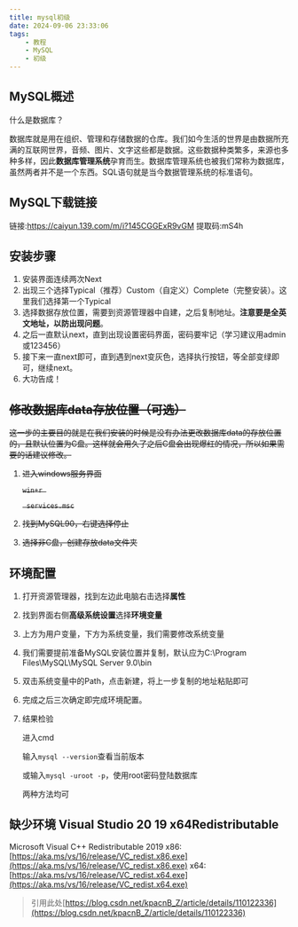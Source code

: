 ```yaml
---
title: mysql初级
date: 2024-09-06 23:33:06
tags:
    - 教程
    - MySQL
    - 初级
---
```

<!-- ## 目录：

MySQL概述

sql

函数

约束

多表查询

事务

*** -->

## MySQL概述

什么是数据库？

数据库就是用在组织、管理和存储数据的仓库。我们如今生活的世界是由数据所充满的互联网世界，音频、图片、文字这些都是数据。这些数据种类繁多，来源也多种多样，因此**数据库管理系统**孕育而生。数据库管理系统也被我们常称为数据库，虽然两者并不是一个东西。SQL语句就是当今数据管理系统的标准语句。

## MySQL下载链接

链接:https://caiyun.139.com/m/i?145CGGExR9vGM
提取码:mS4h

## 安装步骤

1. 安装界面连续两次Next
2. 出现三个选择Typical（推荐）Custom（自定义）Complete（完整安装）。这里我们选择第一个Typical
3. 选择数据存放位置，需要到资源管理器中自建，之后复制地址。**注意要是全英文地址，以防出现问题**。
4. 之后一直默认next，直到出现设置密码界面，密码要牢记（学习建议用admin或123456）
5. 接下来一直next即可，直到遇到next变灰色，选择执行按钮，等全部变绿即可，继续next。
6. 大功告成！

## ~~修改数据库data存放位置（可选）~~

~~这一步的主要目的就是在我们安装的时候是没有办法更改数据库data的存放位置的，且默认位置为C盘。这样就会用久了之后C盘会出现爆红的情况，所以如果需要的话建议修改。~~

1. ~~进入windows服务界面~~
   
   ~~`win+r `~~
   
   ~~` services.msc`~~
2. ~~找到MySQL90，右键选择停止~~
3. ~~选择非C盘，创建存放data文件夹~~

## 环境配置

1. 打开资源管理器，找到左边此电脑右击选择**属性**
2. 找到界面右侧**高级系统设置**选择**环境变量**
3. 上方为用户变量，下方为系统变量，我们需要修改系统变量
4. 我们需要提前准备MySQL安装位置并复制，默认应为C:\Program Files\MySQL\MySQL Server 9.0\bin
5. 双击系统变量中的Path，点击新建，将上一步复制的地址粘贴即可
6. 完成之后三次确定即完成环境配置。
7. 结果检验
   
   进入cmd
   
   输入`mysql --version`查看当前版本
   
   或输入`mysql -uroot -p`，使用root密码登陆数据库
   
   两种方法均可

## 缺少环境 Visual Studio 20 19 x64Redistributable

Microsoft Visual C++ Redistributable 2019
x86: [https://aka.ms/vs/16/release/VC_redist.x86.exe](https://aka.ms/vs/16/release/VC_redist.x86.exe)
x64: [https://aka.ms/vs/16/release/VC_redist.x64.exe](https://aka.ms/vs/16/release/VC_redist.x64.exe)

> 引用此处[https://blog.csdn.net/kpacnB_Z/article/details/110122336](https://blog.csdn.net/kpacnB_Z/article/details/110122336)
